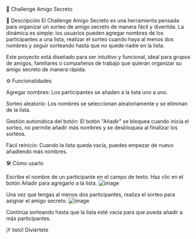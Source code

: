 🎁 Challenge Amigo Secreto

📖 Descripción
El Challenge Amigo Secreto es una herramienta pensada para organizar un sorteo de amigo secreto de manera fácil y divertida. La dinámica es simple: los usuarios pueden agregar nombres de los participantes a una lista, realizar el sorteo cuando haya al menos dos nombres y seguir sorteando hasta que no quede nadie en la lista.

Este proyecto está diseñado para ser intuitivo y funcional, ideal para grupos de amigos, familiares o compañeros de trabajo que quieran organizar su amigo secreto de manera rápida.


⚙️ Funcionalidades

Agregar nombres: Los participantes se añaden a la lista uno a uno.

Sorteo aleatorio: Los nombres se seleccionan aleatoriamente y se eliminan de la lista.

Gestión automática del botón: El botón "Añadir" se bloquea cuando inicia el sorteo, no permite añadir más nombres y se desbloquea al finalizar los sorteos.

Fácil reinicio: Cuando la lista queda vacía, puedes empezar de nuevo añadiendo más nombres.

🛠️ Cómo usarlo

Escribe el nombre de un participante en el campo de texto.
Haz clic en el botón Añadir para agregarlo a la lista.
![image](https://github.com/user-attachments/assets/4778a9ae-4e4d-4e2d-a486-968460a406b9)

Una vez que tengas al menos dos participantes, realiza el sorteo para asignar el amigo secreto.
![image](https://github.com/user-attachments/assets/59b13149-89f7-490d-ad54-ea1296e0f7ad)


Continúa sorteando hasta que la lista esté vacía para que pueda añadir a más participantes.

¡Y listo! Diviértete
